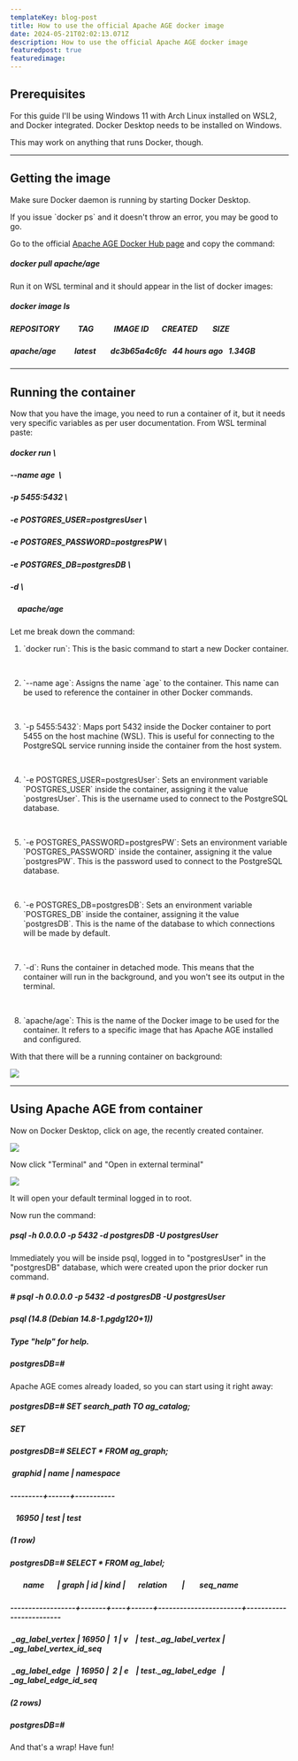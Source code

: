 ```yaml
---
templateKey: blog-post
title: How to use the official Apache AGE docker image
date: 2024-05-21T02:02:13.071Z
description: How to use the official Apache AGE docker image
featuredpost: true
featuredimage: 
---
```

<!--StartFragment-->

## Prerequisites



For this guide I'll be using Windows 11 with Arch Linux installed on WSL2, and Docker integrated. Docker Desktop needs to be installed on Windows. 

This may work on anything that runs Docker, though.



- - -



## Getting the image



Make sure Docker daemon is running by starting Docker Desktop.



If you issue \`docker ps\` and it doesn't throw an error, you may be good to go.



Go to the official [Apache AGE Docker Hub page](https://hub.docker.com/r/apache/age) and copy the command:



##### docker pull apache/age



Run it on WSL terminal and it should appear in the list of docker images:



##### docker image ls

##### REPOSITORY          TAG           IMAGE ID       CREATED        SIZE

##### apache/age          latest        dc3b65a4c6fc   44 hours ago   1.34GB



- - -



## Running the container



Now that you have the image, you need to run a container of it, but it needs very specific variables as per user documentation. From WSL terminal paste:



##### docker run \

##### \--name age  \

##### \-p 5455:5432 \

##### \-e POSTGRES_USER=postgresUser \

##### \-e POSTGRES_PASSWORD=postgresPW \

##### \-e POSTGRES_DB=postgresDB \

##### \-d \

#####     apache/age



Let me break down the command:



1. \`docker run\`: This is the basic command to start a new Docker container.

    

2. \`--name age\`: Assigns the name \`age\` to the container. This name can be used to reference the container in other Docker commands.

    

3. \`-p 5455:5432\`: Maps port 5432 inside the Docker container to port 5455 on the host machine (WSL). This is useful for connecting to the PostgreSQL service running inside the container from the host system.

    

4. \`-e POSTGRES_USER=postgresUser\`: Sets an environment variable \`POSTGRES_USER\` inside the container, assigning it the value \`postgresUser\`. This is the username used to connect to the PostgreSQL database.

    

5. \`-e POSTGRES_PASSWORD=postgresPW\`: Sets an environment variable \`POSTGRES_PASSWORD\` inside the container, assigning it the value \`postgresPW\`. This is the password used to connect to the PostgreSQL database.

    

6. \`-e POSTGRES_DB=postgresDB\`: Sets an environment variable \`POSTGRES_DB\` inside the container, assigning it the value \`postgresDB\`. This is the name of the database to which connections will be made by default.

    

7. \`-d\`: Runs the container in detached mode. This means that the container will run in the background, and you won't see its output in the terminal.

    

8. \`apache/age\`: This is the name of the Docker image to be used for the container. It refers to a specific image that has Apache AGE installed and configured.



With that there will be a running container on background:



![](https://lh7-us.googleusercontent.com/f3VyQLDpkXJY06ZWMHScG-rCzSEyxi-MuogZwGhDvaUQGDCMbMGXMkN9qOvn_QrZfNVVlXDfz9Fvq4avTZ-yHHo411fX7-EtWBxOdVshCpVSklIjZeojQ0mjZhVVP5OLtKyjlUL9Ytl9jX_A5t4Hl_k)



- - -



## Using Apache AGE from container



Now on Docker Desktop, click on age, the recently created container.



![](https://lh7-us.googleusercontent.com/t6geQQ1zUNDZmbr-ddtFgjwWhXDTnrbzjhcPjNDzSa1-GfnU94A_C0emGBdXJHWiFRavmSYthj_5d9zsa7yA-OK8P1IXjoGFODy4ckooiLUGB58XKkiR4TWIuU3PwT6CvszZw5SaWei7JWq-V4Fjni0)



Now click "Terminal" and "Open in external terminal"



![](https://lh7-us.googleusercontent.com/a6iy2bzElCbP9MF4vEKYYwgpCkeMvxnSJ8FwSPW6YR0KaPK9YySbiQqYKtmeyLaDT4wkwITVsFAJoRXuvCa1wMfH1z3gjy640SfF-CG9j0hJoNBU5BxHNh5LlfHbbldI51L83dVeqqZDw_Fuj9vpMio)



It will open your default terminal logged in to root.



Now run the command:



##### psql -h 0.0.0.0 -p 5432 -d postgresDB -U postgresUser



Immediately you will be inside psql, logged in to "postgresUser" in the "postgresDB" database, which were created upon the prior docker run command.



##### \# psql -h 0.0.0.0 -p 5432 -d postgresDB -U postgresUser

##### psql (14.8 (Debian 14.8-1.pgdg120+1))

##### Type "help" for help.

##### postgresDB=#



Apache AGE comes already loaded, so you can start using it right away:



##### postgresDB=# SET search_path TO ag_catalog;

##### SET

##### postgresDB=# SELECT * FROM ag_graph;

#####  graphid | name | namespace

##### \---------+------+-----------

#####    16950 | test | test

##### (1 row)

##### postgresDB=# SELECT * FROM ag_label;

#####        name       | graph | id | kind |       relation        |        seq_name

##### \------------------+-------+----+------+-----------------------+-------------------------

#####  _ag_label_vertex | 16950 |  1 | v    | test._ag_label_vertex | _ag_label_vertex_id_seq

#####  _ag_label_edge   | 16950 |  2 | e    | test._ag_label_edge   | _ag_label_edge_id_seq

##### (2 rows)

##### postgresDB=#



And that's a wrap! Have fun!



<!--EndFragment-->